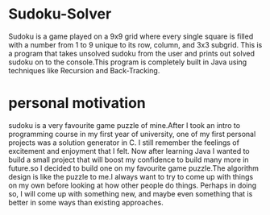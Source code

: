 # Sudoku-Solver
Sudoku is a game played on a 9x9 grid where every single square is filled with a number from 1 to 9 unique to its row, column, and 3x3 subgrid. This is a program that takes unsolved sudoku from the user and prints out solved sudoku on to the console.This program is completely built in Java using techniques like Recursion and Back-Tracking.
# personal motivation
sudoku is a very favourite game puzzle of mine.After I took an intro to programming course in my first year of university, one of my first personal projects was a solution generator in C. I still remember the feelings of excitement and enjoyment that I felt. Now after learning Java I wanted to build a small project that will boost  my confidence to build many more in future.so I decided to build one on my favourite game puzzle.The algorithm design is like the puzzle to me.I always want to try to come up with things on my own before looking at how other people do things. Perhaps in doing so, I will come up with something new, and maybe even something that is better in some ways than existing approaches.
